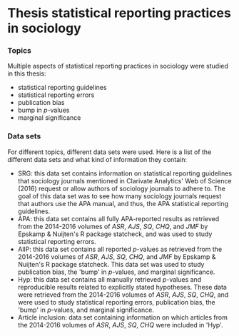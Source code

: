 # Thesis statistical reporting practices in sociology

### Topics
Multiple aspects of statistical reporting practices in sociology were studied in this thesis:
- statistical reporting guidelines
- statistical reporting errors
- publication bias
- bump in *p*-values
- marginal significance


### Data sets
For different topics, different data sets were used. Here is a list of the different data sets and what kind of information they contain:
- SRG: this data set contains information on statistical reporting guidelines that sociology journals mentioned in Clarivate Analytics' Web of Science (2016) request or allow authors of sociology journals to adhere to. The goal of this data set was to see how many sociology journals request that authors use the APA manual, and thus, the APA statistical reporting guidelines.
- APA: this data set contains all fully APA-reported results as retrieved from the 2014-2016 volumes of *ASR*, *AJS*, *SQ*, *CHQ*, and *JMF* by Epskamp & Nuijten's R package statcheck, and was used to study statistical reporting errors.
- AllP: this data set contains all reported *p*-values as retrieved from the 2014-2016 volumes of *ASR*, *AJS*, *SQ*, *CHQ*, and *JMF* by Epskamp & Nuijten's R package statcheck. This data set was used to study publication bias, the 'bump' in *p*-values, and marginal significance.
- Hyp: this data set contains all manually retrieved *p*-values and reproducible results related to explicitly stated hypotheses. These data were retrieved from the 2014-2016 volumes of *ASR*, *AJS*, *SQ*, *CHQ*, and were used to study statistical reporting errors, publication bias, the 'bump' in *p*-values, and marginal significance.
- Article inclusion: data set containing information on which articles from the 2014-2016 volumes of *ASR*, *AJS*, *SQ*, *CHQ* were included in 'Hyp'.

